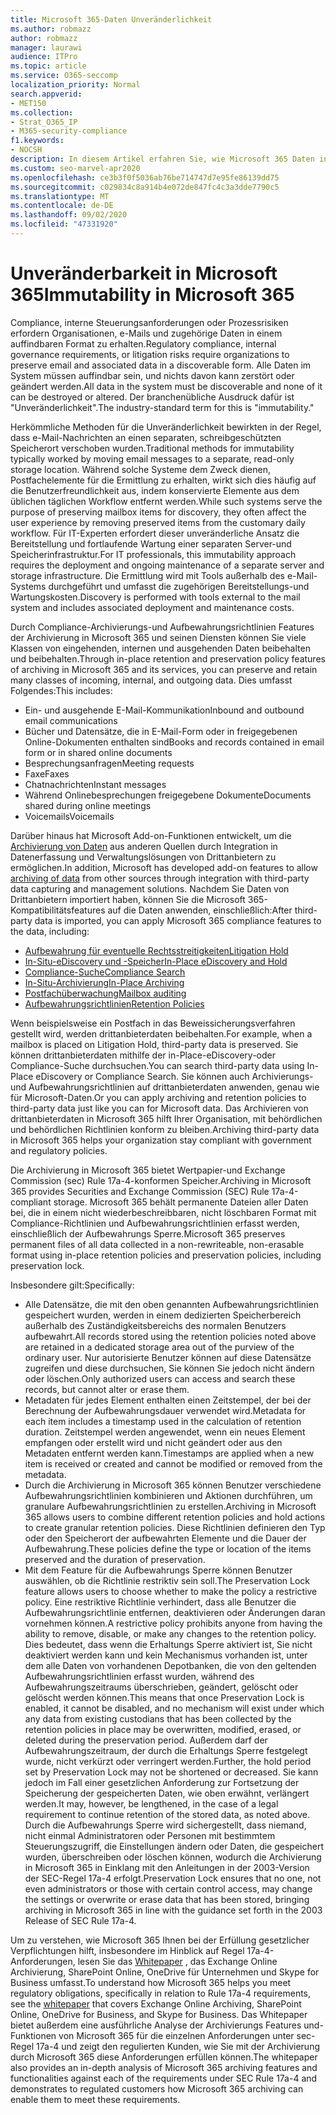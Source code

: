 ```yaml
---
title: Microsoft 365-Daten Unveränderlichkeit
ms.author: robmazz
author: robmazz
manager: laurawi
audience: ITPro
ms.topic: article
ms.service: O365-seccomp
localization_priority: Normal
search.appverid:
- MET150
ms.collection:
- Strat_O365_IP
- M365-security-compliance
f1.keywords:
- NOCSH
description: In diesem Artikel erfahren Sie, wie Microsoft 365 Daten in auffindbarem Format aufrecht erhält, um behördliche Bestimmungen, interne Steuerungsanforderungen und Prozessrisiken zu beheben.
ms.custom: seo-marvel-apr2020
ms.openlocfilehash: ce3b3f0f5036ab76be714747d7e95fe86139dd75
ms.sourcegitcommit: c029834c8a914b4e072de847fc4c3a3dde7790c5
ms.translationtype: MT
ms.contentlocale: de-DE
ms.lasthandoff: 09/02/2020
ms.locfileid: "47331920"
---
```

# <a name="immutability-in-microsoft-365"></a><span data-ttu-id="43655-103">Unveränderbarkeit in Microsoft 365</span><span class="sxs-lookup"><span data-stu-id="43655-103">Immutability in Microsoft 365</span></span>

<span data-ttu-id="43655-104">Compliance, interne Steuerungsanforderungen oder Prozessrisiken erfordern Organisationen, e-Mails und zugehörige Daten in einem auffindbaren Format zu erhalten.</span><span class="sxs-lookup"><span data-stu-id="43655-104">Regulatory compliance, internal governance requirements, or litigation risks require organizations to preserve email and associated data in a discoverable form.</span></span> <span data-ttu-id="43655-105">Alle Daten im System müssen auffindbar sein, und nichts davon kann zerstört oder geändert werden.</span><span class="sxs-lookup"><span data-stu-id="43655-105">All data in the system must be discoverable and none of it can be destroyed or altered.</span></span> <span data-ttu-id="43655-106">Der branchenübliche Ausdruck dafür ist "Unveränderlichkeit".</span><span class="sxs-lookup"><span data-stu-id="43655-106">The industry-standard term for this is "immutability."</span></span>

<span data-ttu-id="43655-107">Herkömmliche Methoden für die Unveränderlichkeit bewirkten in der Regel, dass e-Mail-Nachrichten an einen separaten, schreibgeschützten Speicherort verschoben wurden.</span><span class="sxs-lookup"><span data-stu-id="43655-107">Traditional methods for immutability typically worked by moving email messages to a separate, read-only storage location.</span></span> <span data-ttu-id="43655-108">Während solche Systeme dem Zweck dienen, Postfachelemente für die Ermittlung zu erhalten, wirkt sich dies häufig auf die Benutzerfreundlichkeit aus, indem konservierte Elemente aus dem üblichen täglichen Workflow entfernt werden.</span><span class="sxs-lookup"><span data-stu-id="43655-108">While such systems serve the purpose of preserving mailbox items for discovery, they often affect the user experience by removing preserved items from the customary daily workflow.</span></span> <span data-ttu-id="43655-109">Für IT-Experten erfordert dieser unveränderliche Ansatz die Bereitstellung und fortlaufende Wartung einer separaten Server-und Speicherinfrastruktur.</span><span class="sxs-lookup"><span data-stu-id="43655-109">For IT professionals, this immutability approach requires the deployment and ongoing maintenance of a separate server and storage infrastructure.</span></span> <span data-ttu-id="43655-110">Die Ermittlung wird mit Tools außerhalb des e-Mail-Systems durchgeführt und umfasst die zugehörigen Bereitstellungs-und Wartungskosten.</span><span class="sxs-lookup"><span data-stu-id="43655-110">Discovery is performed with tools external to the mail system and includes associated deployment and maintenance costs.</span></span>

<span data-ttu-id="43655-111">Durch Compliance-Archivierungs-und Aufbewahrungsrichtlinien Features der Archivierung in Microsoft 365 und seinen Diensten können Sie viele Klassen von eingehenden, internen und ausgehenden Daten beibehalten und beibehalten.</span><span class="sxs-lookup"><span data-stu-id="43655-111">Through in-place retention and preservation policy features of archiving in Microsoft 365 and its services, you can preserve and retain many classes of incoming, internal, and outgoing data.</span></span> <span data-ttu-id="43655-112">Dies umfasst Folgendes:</span><span class="sxs-lookup"><span data-stu-id="43655-112">This includes:</span></span>

- <span data-ttu-id="43655-113">Ein- und ausgehende E-Mail-Kommunikation</span><span class="sxs-lookup"><span data-stu-id="43655-113">Inbound and outbound email communications</span></span>
- <span data-ttu-id="43655-114">Bücher und Datensätze, die in E-Mail-Form oder in freigegebenen Online-Dokumenten enthalten sind</span><span class="sxs-lookup"><span data-stu-id="43655-114">Books and records contained in email form or in shared online documents</span></span>
- <span data-ttu-id="43655-115">Besprechungsanfragen</span><span class="sxs-lookup"><span data-stu-id="43655-115">Meeting requests</span></span>
- <span data-ttu-id="43655-116">Faxe</span><span class="sxs-lookup"><span data-stu-id="43655-116">Faxes</span></span>
- <span data-ttu-id="43655-117">Chatnachrichten</span><span class="sxs-lookup"><span data-stu-id="43655-117">Instant messages</span></span>
- <span data-ttu-id="43655-118">Während Onlinebesprechungen freigegebene Dokumente</span><span class="sxs-lookup"><span data-stu-id="43655-118">Documents shared during online meetings</span></span>
- <span data-ttu-id="43655-119">Voicemails</span><span class="sxs-lookup"><span data-stu-id="43655-119">Voicemails</span></span>

<span data-ttu-id="43655-120">Darüber hinaus hat Microsoft Add-on-Funktionen entwickelt, um die [Archivierung von Daten](https://support.office.com/article/Archiving-third-party-data-in-Office-365-0ce338d5-3666-4a18-86ab-c6910ff408cc) aus anderen Quellen durch Integration in Datenerfassung und Verwaltungslösungen von Drittanbietern zu ermöglichen.</span><span class="sxs-lookup"><span data-stu-id="43655-120">In addition, Microsoft has developed add-on features to allow [archiving of data](https://support.office.com/article/Archiving-third-party-data-in-Office-365-0ce338d5-3666-4a18-86ab-c6910ff408cc) from other sources through integration with third-party data capturing and management solutions.</span></span> <span data-ttu-id="43655-121">Nachdem Sie Daten von Drittanbietern importiert haben, können Sie die Microsoft 365-Kompatibilitätsfeatures auf die Daten anwenden, einschließlich:</span><span class="sxs-lookup"><span data-stu-id="43655-121">After third-party data is imported, you can apply Microsoft 365 compliance features to the data, including:</span></span>

- [<span data-ttu-id="43655-122">Aufbewahrung für eventuelle Rechtsstreitigkeiten</span><span class="sxs-lookup"><span data-stu-id="43655-122">Litigation Hold</span></span>](https://docs.microsoft.com/microsoft-365/compliance/create-a-litigation-hold)
- [<span data-ttu-id="43655-123">In-Situ-eDiscovery und -Speicher</span><span class="sxs-lookup"><span data-stu-id="43655-123">In-Place eDiscovery and Hold</span></span>](https://docs.microsoft.com/microsoft-365/compliance/manage-legal-investigations)
- [<span data-ttu-id="43655-124">Compliance-Suche</span><span class="sxs-lookup"><span data-stu-id="43655-124">Compliance Search</span></span>](https://docs.microsoft.com/microsoft-365/compliance/search-for-content)
- [<span data-ttu-id="43655-125">In-Situ-Archivierung</span><span class="sxs-lookup"><span data-stu-id="43655-125">In-Place Archiving</span></span>](https://docs.microsoft.com/microsoft-365/compliance/enable-archive-mailboxes)
- [<span data-ttu-id="43655-126">Postfachüberwachung</span><span class="sxs-lookup"><span data-stu-id="43655-126">Mailbox auditing</span></span>](https://docs.microsoft.com/microsoft-365/compliance/enable-mailbox-auditing)
- [<span data-ttu-id="43655-127">Aufbewahrungsrichtlinien</span><span class="sxs-lookup"><span data-stu-id="43655-127">Retention Policies</span></span>](https://docs.microsoft.com/microsoft-365/compliance/retention-policies)

<span data-ttu-id="43655-128">Wenn beispielsweise ein Postfach in das Beweissicherungsverfahren gestellt wird, werden drittanbieterdaten beibehalten.</span><span class="sxs-lookup"><span data-stu-id="43655-128">For example, when a mailbox is placed on Litigation Hold, third-party data is preserved.</span></span> <span data-ttu-id="43655-129">Sie können drittanbieterdaten mithilfe der in-Place-eDiscovery-oder Compliance-Suche durchsuchen.</span><span class="sxs-lookup"><span data-stu-id="43655-129">You can search third-party data using In-Place eDiscovery or Compliance Search.</span></span> <span data-ttu-id="43655-130">Sie können auch Archivierungs-und Aufbewahrungsrichtlinien auf drittanbieterdaten anwenden, genau wie für Microsoft-Daten.</span><span class="sxs-lookup"><span data-stu-id="43655-130">Or you can apply archiving and retention policies to third-party data just like you can for Microsoft data.</span></span> <span data-ttu-id="43655-131">Das Archivieren von drittanbieterdaten in Microsoft 365 hilft Ihrer Organisation, mit behördlichen und behördlichen Richtlinien konform zu bleiben.</span><span class="sxs-lookup"><span data-stu-id="43655-131">Archiving third-party data in Microsoft 365 helps your organization stay compliant with government and regulatory policies.</span></span>

<span data-ttu-id="43655-132">Die Archivierung in Microsoft 365 bietet Wertpapier-und Exchange Commission (sec) Rule 17a-4-konformen Speicher.</span><span class="sxs-lookup"><span data-stu-id="43655-132">Archiving in Microsoft 365 provides Securities and Exchange Commission (SEC) Rule 17a-4-compliant storage.</span></span> <span data-ttu-id="43655-133">Microsoft 365 behält permanente Dateien aller Daten bei, die in einem nicht wiederbeschreibbaren, nicht löschbaren Format mit Compliance-Richtlinien und Aufbewahrungsrichtlinien erfasst werden, einschließlich der Aufbewahrungs Sperre.</span><span class="sxs-lookup"><span data-stu-id="43655-133">Microsoft 365 preserves permanent files of all data collected in a non-rewriteable, non-erasable format using in-place retention policies and preservation policies, including preservation lock.</span></span>

<span data-ttu-id="43655-134">Insbesondere gilt:</span><span class="sxs-lookup"><span data-stu-id="43655-134">Specifically:</span></span>

- <span data-ttu-id="43655-135">Alle Datensätze, die mit den oben genannten Aufbewahrungsrichtlinien gespeichert wurden, werden in einem dedizierten Speicherbereich außerhalb des Zuständigkeitsbereichs des normalen Benutzers aufbewahrt.</span><span class="sxs-lookup"><span data-stu-id="43655-135">All records stored using the retention policies noted above are retained in a dedicated storage area out of the purview of the ordinary user.</span></span> <span data-ttu-id="43655-136">Nur autorisierte Benutzer können auf diese Datensätze zugreifen und diese durchsuchen, Sie können Sie jedoch nicht ändern oder löschen.</span><span class="sxs-lookup"><span data-stu-id="43655-136">Only authorized users can access and search these records, but cannot alter or erase them.</span></span>
- <span data-ttu-id="43655-137">Metadaten für jedes Element enthalten einen Zeitstempel, der bei der Berechnung der Aufbewahrungsdauer verwendet wird.</span><span class="sxs-lookup"><span data-stu-id="43655-137">Metadata for each item includes a timestamp used in the calculation of retention duration.</span></span> <span data-ttu-id="43655-138">Zeitstempel werden angewendet, wenn ein neues Element empfangen oder erstellt wird und nicht geändert oder aus den Metadaten entfernt werden kann.</span><span class="sxs-lookup"><span data-stu-id="43655-138">Timestamps are applied when a new item is received or created and cannot be modified or removed from the metadata.</span></span>
- <span data-ttu-id="43655-139">Durch die Archivierung in Microsoft 365 können Benutzer verschiedene Aufbewahrungsrichtlinien kombinieren und Aktionen durchführen, um granulare Aufbewahrungsrichtlinien zu erstellen.</span><span class="sxs-lookup"><span data-stu-id="43655-139">Archiving in Microsoft 365 allows users to combine different retention policies and hold actions to create granular retention policies.</span></span> <span data-ttu-id="43655-140">Diese Richtlinien definieren den Typ oder den Speicherort der aufbewahrten Elemente und die Dauer der Aufbewahrung.</span><span class="sxs-lookup"><span data-stu-id="43655-140">These policies define the type or location of the items preserved and the duration of preservation.</span></span>
- <span data-ttu-id="43655-141">Mit dem Feature für die Aufbewahrungs Sperre können Benutzer auswählen, ob die Richtlinie restriktiv sein soll.</span><span class="sxs-lookup"><span data-stu-id="43655-141">The Preservation Lock feature allows users to choose whether to make the policy a restrictive policy.</span></span> <span data-ttu-id="43655-142">Eine restriktive Richtlinie verhindert, dass alle Benutzer die Aufbewahrungsrichtlinie entfernen, deaktivieren oder Änderungen daran vornehmen können.</span><span class="sxs-lookup"><span data-stu-id="43655-142">A restrictive policy prohibits anyone from having the ability to remove, disable, or make any changes to the retention policy.</span></span> <span data-ttu-id="43655-143">Dies bedeutet, dass wenn die Erhaltungs Sperre aktiviert ist, Sie nicht deaktiviert werden kann und kein Mechanismus vorhanden ist, unter dem alle Daten von vorhandenen Depotbanken, die von den geltenden Aufbewahrungsrichtlinien erfasst wurden, während des Aufbewahrungszeitraums überschrieben, geändert, gelöscht oder gelöscht werden können.</span><span class="sxs-lookup"><span data-stu-id="43655-143">This means that once Preservation Lock is enabled, it cannot be disabled, and no mechanism will exist under which any data from existing custodians that has been collected by the retention policies in place may be overwritten, modified, erased, or deleted during the preservation period.</span></span> <span data-ttu-id="43655-144">Außerdem darf der Aufbewahrungszeitraum, der durch die Erhaltungs Sperre festgelegt wurde, nicht verkürzt oder verringert werden.</span><span class="sxs-lookup"><span data-stu-id="43655-144">Further, the hold period set by Preservation Lock may not be shortened or decreased.</span></span> <span data-ttu-id="43655-145">Sie kann jedoch im Fall einer gesetzlichen Anforderung zur Fortsetzung der Speicherung der gespeicherten Daten, wie oben erwähnt, verlängert werden.</span><span class="sxs-lookup"><span data-stu-id="43655-145">It may, however, be lengthened, in the case of a legal requirement to continue retention of the stored data, as noted above.</span></span> <span data-ttu-id="43655-146">Durch die Aufbewahrungs Sperre wird sichergestellt, dass niemand, nicht einmal Administratoren oder Personen mit bestimmtem Steuerungszugriff, die Einstellungen ändern oder Daten, die gespeichert wurden, überschreiben oder löschen können, wodurch die Archivierung in Microsoft 365 in Einklang mit den Anleitungen in der 2003-Version der SEC-Regel 17a-4 erfolgt.</span><span class="sxs-lookup"><span data-stu-id="43655-146">Preservation Lock ensures that no one, not even administrators or those with certain control access, may change the settings or overwrite or erase data that has been stored, bringing archiving in Microsoft 365 in line with the guidance set forth in the 2003 Release of SEC Rule 17a-4.</span></span>

<span data-ttu-id="43655-147">Um zu verstehen, wie Microsoft 365 Ihnen bei der Erfüllung gesetzlicher Verpflichtungen hilft, insbesondere im Hinblick auf Regel 17a-4-Anforderungen, lesen Sie das [Whitepaper](https://www.microsoft.com/microsoft-365/blog/wp-content/uploads/2015/11/Microsoft-EOA-White-Paper.pdf) , das Exchange Online Archivierung, SharePoint Online, OneDrive für Unternehmen und Skype for Business umfasst.</span><span class="sxs-lookup"><span data-stu-id="43655-147">To understand how Microsoft 365 helps you meet regulatory obligations, specifically in relation to Rule 17a-4 requirements, see the [whitepaper](https://www.microsoft.com/microsoft-365/blog/wp-content/uploads/2015/11/Microsoft-EOA-White-Paper.pdf) that covers Exchange Online Archiving, SharePoint Online, OneDrive for Business, and Skype for Business.</span></span> <span data-ttu-id="43655-148">Das Whitepaper bietet außerdem eine ausführliche Analyse der Archivierungs Features und-Funktionen von Microsoft 365 für die einzelnen Anforderungen unter sec-Regel 17a-4 und zeigt den regulierten Kunden, wie Sie mit der Archivierung durch Microsoft 365 diese Anforderungen erfüllen können.</span><span class="sxs-lookup"><span data-stu-id="43655-148">The whitepaper also provides an in-depth analysis of Microsoft 365 archiving features and functionalities against each of the requirements under SEC Rule 17a-4 and demonstrates to regulated customers how Microsoft 365 archiving can enable them to meet these requirements.</span></span>
